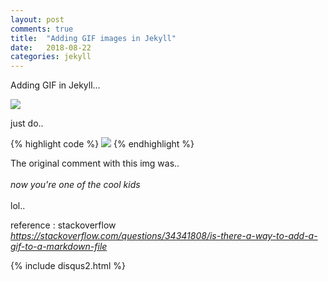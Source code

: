 ```yaml
---
layout: post
comments: true
title:  "Adding GIF images in Jekyll"
date:   2018-08-22
categories: jekyll
---
```


Adding GIF in Jekyll...

![](https://media.giphy.com/media/l6Td5sKDNmDGU/giphy.gif)

just do..

{% highlight code %}
    ![](gifurl)
{% endhighlight %}

The original comment with this img was..<br><br> 
<i>now you're one of the cool kids</i>
<br><br>
lol..

reference : stackoverflow <i> https://stackoverflow.com/questions/34341808/is-there-a-way-to-add-a-gif-to-a-markdown-file </i>

{% include disqus2.html %}